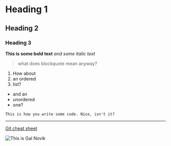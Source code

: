 # Heading 1
## Heading 2
### Heading 3

**This is some bold text**
*and some italic text*
> what does blockquote mean anyway?

1. How about
2. an ordered
3. list?

- and an
- unordered
- one?

`This is how you write some code.
Nice, isn't it?`

---

[Git cheat sheet](https://education.github.com/git-cheat-sheet-education.pdf)

![This is Gal Novik](GalNovik.jpg)
